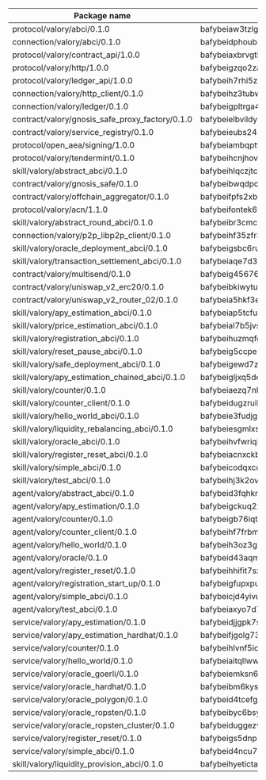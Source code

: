 

| Package name | Package hash |
| ----------------------------------------------- | ------------------------------------------------- |
| protocol/valory/abci/0.1.0                      | bafybeiaw3tzlg3rkvnn5fcufblktmfwngmxugn4yo7pyjp76zz6aqtqcay |
| connection/valory/abci/0.1.0                    | bafybeidphoubsmjfndoqdj4ykkzygnz7jm57vleppj2qegplr4zsmw4vwy |
| protocol/valory/contract_api/1.0.0              | bafybeiaxbrvgtbdrh4lslskuxyp4awyr4whcx3nqq5yrr6vimzsxg5dy64 |
| protocol/valory/http/1.0.0                      | bafybeigzqo2zaakcjtzzsm6dh4x73v72xg6ctk6muyp5uq5ueb7y34fbxy |
| protocol/valory/ledger_api/1.0.0                | bafybeih7rhi5zvfvwakx5ifgxsz2cfipeecsh7bm3gnudjxtvhrygpcftq |
| connection/valory/http_client/0.1.0             | bafybeihz3tubwado7j3wlivndzzuj3c6fdsp4ra5r3nqixn3ufawzo3wii |
| connection/valory/ledger/0.1.0                  | bafybeigpltrga4ggf4nejvl7l32zioyk77jzodvhthjwd3uvdkuxedvnz4 |
| contract/valory/gnosis_safe_proxy_factory/0.1.0 | bafybeielbvildyu3ochppoyx7ldstgzqerwnq7qjbubyaunbuztsvrabnq |
| contract/valory/service_registry/0.1.0          | bafybeieubs245wvjpwjelmagipqqx4zo3qj42kb54oy62ogo7xbk3nudxm |
| protocol/open_aea/signing/1.0.0                 | bafybeiambqptflge33eemdhis2whik67hjplfnqwieoa6wblzlaf7vuo44 |
| protocol/valory/tendermint/0.1.0                | bafybeihcnjhovvyyfbkuw5sjyfx2lfd4soeocfqzxz54g67333m6nk5gxq |
| skill/valory/abstract_abci/0.1.0                | bafybeihlqczjtcdw3gfix2kakshmq2ujsbnqxxcxsxm2fvn6x6zg7kltga |
| contract/valory/gnosis_safe/0.1.0               | bafybeibwqdpcefr5cwmysdap6av3xyemve2ayifdfthw3kcoe6m3e4xrgq |
| contract/valory/offchain_aggregator/0.1.0       | bafybeifpfs2xb6y7dc6eugxlzqkki6hbici7r2glwk5gc55j6pssmjfrp4 |
| protocol/valory/acn/1.1.0                       | bafybeifontek6tvaecatoauiule3j3id6xoktpjubvuqi3h2jkzqg7zh7a |
| skill/valory/abstract_round_abci/0.1.0          | bafybeibr3cmc5gsxwxiqckdorrhdswd5arpkg53ltyfzncnmdr6gxo62fi |
| connection/valory/p2p_libp2p_client/0.1.0       | bafybeihf35zfr35qsvfte4vbi7njvuzfx4httysw7owmlux53gvxh2or54 |
| skill/valory/oracle_deployment_abci/0.1.0       | bafybeigsbc6rumudjj7fyz2i65yxg6ixwvgbewstwuhxxe2ceakx2aasqi |
| skill/valory/transaction_settlement_abci/0.1.0  | bafybeiaqe7d3ubgbu4w5u63wwkglls67nbyncobvdk73kvw3mip32gx3fi |
| contract/valory/multisend/0.1.0                 | bafybeig45676hbh4c3p3mujrrskxgxww4cxdyyginlg5rmmav6orv4gtya |
| contract/valory/uniswap_v2_erc20/0.1.0          | bafybeibkiwytuhhvxbisoxcybrx4lfstk6bvtriltles7fxxpy37yq45ja |
| contract/valory/uniswap_v2_router_02/0.1.0      | bafybeia5hkf3esqulz7g4uhjwhcrfwaok42ddumnokkbvrlm4g55wgdxmq |
| skill/valory/apy_estimation_abci/0.1.0          | bafybeiap5tcfu4simf6jliudvlwhk7cgh5wqomz2y563k7mattv2dl2rxi |
| skill/valory/price_estimation_abci/0.1.0        | bafybeial7b5jvs3vlq2zlokpwc3ukedmsfdkxtqilbj5w2mxzo2q52iwim |
| skill/valory/registration_abci/0.1.0            | bafybeihuzmqfgdpoydkbqewbki42iiekxikvms6rzy2q7plb74cjoimia4 |
| skill/valory/reset_pause_abci/0.1.0             | bafybeig5ccpe5wifsmqcl6al6tvc7z5a7l3gcutrydkdjjvhwfisnfohwa |
| skill/valory/safe_deployment_abci/0.1.0         | bafybeigewd7z2zxbie6jcrjgkgxltwwivgoiaz7pcd6jxpbuicrsmf7jie |
| skill/valory/apy_estimation_chained_abci/0.1.0  | bafybeigljxq5desaorkuolqsplsrsnhvczjitlmlhapn2dzar2j7yzq2uu |
| skill/valory/counter/0.1.0                      | bafybeiaezq7nbvejnoub3o37he3kvwrdiw7tzgbm4ny6ja3fwmo3jn6xzy |
| skill/valory/counter_client/0.1.0               | bafybeidugzruiledsqsunipiddrsz4mn4nn6ppmwtis6dumsahxffkkeqm |
| skill/valory/hello_world_abci/0.1.0             | bafybeie3fudjg3zzxxphxqgh2wv6gnss5wwudjwyogo6c7omphpw24m77q |
| skill/valory/liquidity_rebalancing_abci/0.1.0   | bafybeiesgmlxsrvtf23dbjcqkhbnfgv3qyyashe6wzkbl3ievxshjel2hi |
| skill/valory/oracle_abci/0.1.0                  | bafybeihvfwriqhqjfd4gpkrgsdvekvmbs5etht5a3h3ctzlm6taagvt534 |
| skill/valory/register_reset_abci/0.1.0          | bafybeiacnxckbrcvbx2nggr7uk5xh6nbasos63hqcdlmcq3uoydempqtgu |
| skill/valory/simple_abci/0.1.0                  | bafybeicodqxcqfyqr456unqx62n3wj7lvu4juigtrotdcgvveyalaeov5q |
| skill/valory/test_abci/0.1.0                    | bafybeihj3k2ovxuqbft4qobsvp3rgtvt5iwz7675eutbis3o6gfnrqmfdi |
| agent/valory/abstract_abci/0.1.0                | bafybeid3fqhkmbvua3oh74dk3fid3twpyh36shj2t4cc5xzedadiw2gxcm |
| agent/valory/apy_estimation/0.1.0               | bafybeigckuq2xoyndp5ax57qxyc2ccbba7j5o773wpnxefawghz6p2qwdq |
| agent/valory/counter/0.1.0                      | bafybeigb76iqtioafwwtljfofceq636qm6fxdfgwgelwiqjob2zqsyeeqe |
| agent/valory/counter_client/0.1.0               | bafybeihf7frbmfnlfdlgeaiqttzgmrcza3lwm5gbo5g6suj4fzzwoufvaa |
| agent/valory/hello_world/0.1.0                  | bafybeih3oz3ghy4yppbr4hrge4ecxxziqqulzauhuaon7v6wtz4oppzrkm |
| agent/valory/oracle/0.1.0                       | bafybeid43aqmdyvjh7eegqme4ugocg6sqew47z5zyulju42dqijtggvg3e |
| agent/valory/register_reset/0.1.0               | bafybeihhifit7sx5bomjfs27wf7ejszz3fmycw33dmatsjpprze43fqlfi |
| agent/valory/registration_start_up/0.1.0        | bafybeigfupxpuv7h5hwkeaoiytq3e6ohkxx4qrhzwklo52nven3vfc63ga |
| agent/valory/simple_abci/0.1.0                  | bafybeicjd4yivu5lxqe4n4exne24sfgo2hso3qlwzn3v6fqp6q26w7mvey |
| agent/valory/test_abci/0.1.0                    | bafybeiaxyo7d7gqffcrtjapi6ukxgjnz5k4v6cbca6t7veuajrrmovlhbi |
| service/valory/apy_estimation/0.1.0             | bafybeidjjgpk7sa4cre37yqjhzbwnonxw72elopv5ufiy43o6csd3jxeyy |
| service/valory/apy_estimation_hardhat/0.1.0     | bafybeifjgolg73bh36ia2zshl4rxe6sczp5jasaqmg6dawpkjg7q7rrpwi |
| service/valory/counter/0.1.0                    | bafybeihlvnf5icttqixzo33r66iipbwqskdzwwkoy6gomjwdwqmzvhmqny |
| service/valory/hello_world/0.1.0                | bafybeiaitqllww2het4xyg764xva6hgmzjgv5waacvmbxqujzaoxn5754i |
| service/valory/oracle_goerli/0.1.0              | bafybeiemksn6iby777o2jvjqtiixd7a7rvqaxv35zqxlqrotq6ifbzjywu |
| service/valory/oracle_hardhat/0.1.0             | bafybeibm6kyskvloved5toffzdwais75n4hxlqt7hlnlc5vtqqxjo7gog4 |
| service/valory/oracle_polygon/0.1.0             | bafybeid4tcefgoa2kfgyaotxg4iwwlvifdckxsyoiyklhlynj6hbijqbxa |
| service/valory/oracle_ropsten/0.1.0             | bafybeibyc6bsynptolp32cha4iem33cqz5gumdafaotxqjgd5ek3w4v57y |
| service/valory/oracle_ropsten_cluster/0.1.0     | bafybeiduggezwo7lqy65sit2dbxqykrwidppsro4ry7di4hfamqifqb3ma |
| service/valory/register_reset/0.1.0             | bafybeigs5dnp3wmheyyechuqkpg6ovnu5aqzeez4fsrxavjua6ocpfrnte |
| service/valory/simple_abci/0.1.0                | bafybeid4ncu77fulqdfsxxdafxjx32rgamjwx5bl3gq3zgs22vdkhvlroe |
| skill/valory/liquidity_provision_abci/0.1.0     | bafybeihyetictaggidufqpqgbqcgyesnqtgv5kf6gcll4e2yeqnkjla6te |
